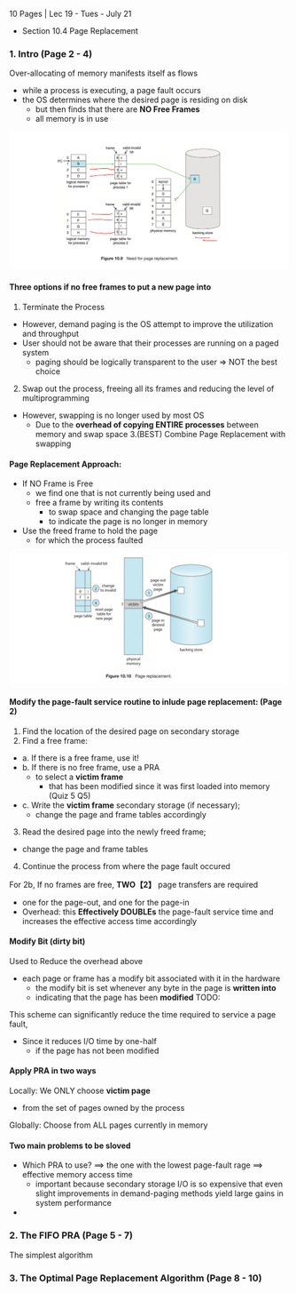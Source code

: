 10 Pages | Lec 19 - Tues - July 21
- Section 10.4 Page Replacement
### 1. Intro (Page 2 - 4)
Over-allocating of memory manifests itself as flows
- while a process is executing, a page fault occurs
- the OS determines where the desired page is residing on disk 
  - but then finds that there are **NO Free Frames**
  - all memory is in use
  
![](imgs/no_free_frame.jpeg)

#### Three options if no free frames to put a new page into
1. Terminate the Process
- However, demand paging is the OS attempt to improve the utilization and throughput
- User should not be aware that their processes are running on a paged system
  - paging should be logically transparent to the user => NOT the best choice
2. Swap out the process, freeing all its frames and reducing the level of multiprogramming
- However, swapping is no longer used by most OS
  - Due to the **overhead of copying ENTIRE processes** between memory and swap space
3.(BEST) Combine Page Replacement with swapping

#### Page Replacement Approach:
- If NO Frame is Free
  - we find one that is not currently being used and 
  - free a frame by writing its contents 
    - to swap space and changing the page table
    - to indicate the page is no longer in memory
- Use the freed frame to hold the page 
  - for which the process faulted

![](imgs/page_replace.jpeg)

#### Modify the page-fault service routine to inlude page replacement: (Page 2)
1. Find the location of the desired page on secondary storage
2. Find a free frame:
- a. If there is a free frame, use it!
- b. If there is no free frame, use a PRA 
  - to select a **victim frame** 
    - that has been modified since it was first loaded into memory (Quiz 5 Q5)
- c. Write the **victim frame** secondary storage (if necessary);
  - change the page and frame tables accordingly
3. Read the desired page into the newly freed frame; 
  - change the page and frame tables
4. Continue the process from where the page fault occured

For 2b, If no frames are free, **TWO【2】** page transfers are required
- one for the page-out, and one for the page-in
- Overhead: this **Effectively DOUBLEs** the page-fault service time and increases the effective access time accordingly

#### Modify Bit (dirty bit)
Used to Reduce the overhead above 
- each page or frame has a modify bit associated with it in the hardware
  - the modify bit is set whenever any byte in the page is **written into**
  - indicating that the page has been **modified**
TODO:

This scheme can significantly reduce the time required to service a page fault,
- Since it reduces I/O time by one-half 
  - if the page has not been modified
#### Apply PRA in two ways
Locally: We ONLY choose **victim page** 
- from the set of pages owned by the process

Globally: Choose from ALL pages currently in memory
#### Two main problems to be sloved
- Which PRA to use? ==> the one with the lowest page-fault rage ==> effective memory access time
  - important because secondary storage I/O is so expensive that even slight improvements in demand-paging methods yield large gains in system performance
- 

### 2. The FIFO PRA (Page 5 - 7)
The simplest algorithm 
### 3. The Optimal Page Replacement Algorithm (Page 8 - 10)
